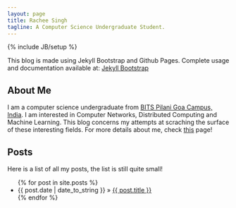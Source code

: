 ```yaml
---
layout: page
title: Rachee Singh
tagline: A Computer Science Undergraduate Student.
---
```

{% include JB/setup %}

This blog is made using Jekyll Bootstrap and Github Pages. Complete usage and documentation available at: [Jekyll Bootstrap](http://jekyllbootstrap.com)

## About Me

I am a computer science undergraduate from [BITS Pilani Goa Campus, India](http://universe.bits-pilani.ac.in/Goa/). I am interested in Computer Networks, Distributed Computing and Machine Learning. This blog concerns my attempts at scraching the surface of these interesting fields. For more details about me, check [this](http://racheesingh.github.com/about.html) page!

## Posts

Here is a list of all my posts, the list is still quite small!

<ul class="posts">
  {% for post in site.posts %}
    <li><span>{{ post.date | date_to_string }}</span> &raquo; <a href="{{ BASE_PATH }}{{ post.url }}">{{ post.title }}</a></li>
  {% endfor %}
</ul>

